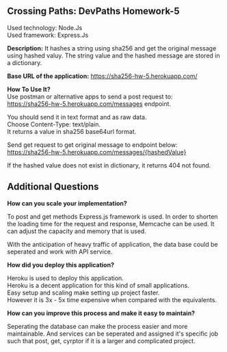 ## Crossing Paths: DevPaths Homework-5 
Used technology: Node.Js  
Used framework: Express.Js  

**Description:** It hashes a string using sha256 and get the original message using hashed valuy. The string value and the hashed message are stored in a dictionary. 

**Base URL of the application:** https://sha256-hw-5.herokuapp.com/

**How To Use It?**  
Use postman or alternative apps to send a post request to:  
https://sha256-hw-5.herokuapp.com/messages endpoint.  
  
You should send it in text format and as raw data.  
Choose Content-Type: text/plain.  
It returns a value in sha256 base64url format.  
  
Send get request to get original message to endpoint below:  
https://sha256-hw-5.herokuapp.com/messages/{hashedValue}  

If the hashed value does not exist in dictionary, it returns 404 not found.  

## Additional Questions
**How can you scale your implementation?**

To post and get methods Express.js framework is used. In order to shorten the loading time for the request and response, Memcache can be used. It can adjust the capacity and memory that is used. 

With the anticipation of heavy traffic of application, the data base could be seperated and work with API service. 

**How did you deploy this application?**

Heroku is used to deploy this application.  
Heroku is a decent application for this kind of small applications.  
Easy setup and scaling make setting up project faster.  
However it is 3x - 5x time expensive when compared with the equivalents.   

**How can you improve this process and make it easy to maintain?**

Seperating the database can make the process easier and more maintainable. And services can be seperated and assigned it's specific job such that post, get, cyrptor if it is a larger and complicated project.
